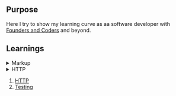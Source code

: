## Purpose

Here I try to show my learning curve as aa software developer with [Founders and Coders](https://github.com/foundersandcoders) and beyond. 




## Learnings

<details>
  <summary>Markup</summary>
  
  - Semantic HTML to aid accessibility and SEO.
  - Site is accessible for screen readers
  - Sufficient colour contrast.
  - Accessibility tool.
  - Media queries. 
  - Mobile-first.
  - CSS BEM methodology.
  - Flexbox.
  - Grid.
  - Coherent Git commits.
  - HTML forms.
</details>
<details>
  <summary>HTTP</summary>
  
  - Asynchronous coding.
  - Callbacks.
  - Promises.
  - Fetch.
  - GET and POST.
  - .map()
  - .filter()
  - DOM selectors.
  - .toggle()
  - Consistent layout.
  - Spacing guidelines.
  - Debug with web browser and console.log()
</details>

1. [HTTP](/learnings/http.md)
1. [Testing](/learnings/testing.md)
